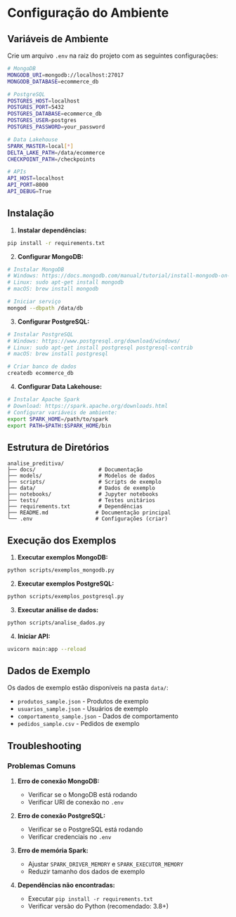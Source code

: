 # Configuração do Ambiente

## Variáveis de Ambiente

Crie um arquivo `.env` na raiz do projeto com as seguintes configurações:

```bash
# MongoDB
MONGODB_URI=mongodb://localhost:27017
MONGODB_DATABASE=ecommerce_db

# PostgreSQL
POSTGRES_HOST=localhost
POSTGRES_PORT=5432
POSTGRES_DATABASE=ecommerce_db
POSTGRES_USER=postgres
POSTGRES_PASSWORD=your_password

# Data Lakehouse
SPARK_MASTER=local[*]
DELTA_LAKE_PATH=/data/ecommerce
CHECKPOINT_PATH=/checkpoints

# APIs
API_HOST=localhost
API_PORT=8000
API_DEBUG=True
```

## Instalação

1. **Instalar dependências:**
```bash
pip install -r requirements.txt
```

2. **Configurar MongoDB:**
```bash
# Instalar MongoDB
# Windows: https://docs.mongodb.com/manual/tutorial/install-mongodb-on-windows/
# Linux: sudo apt-get install mongodb
# macOS: brew install mongodb

# Iniciar serviço
mongod --dbpath /data/db
```

3. **Configurar PostgreSQL:**
```bash
# Instalar PostgreSQL
# Windows: https://www.postgresql.org/download/windows/
# Linux: sudo apt-get install postgresql postgresql-contrib
# macOS: brew install postgresql

# Criar banco de dados
createdb ecommerce_db
```

4. **Configurar Data Lakehouse:**
```bash
# Instalar Apache Spark
# Download: https://spark.apache.org/downloads.html
# Configurar variáveis de ambiente:
export SPARK_HOME=/path/to/spark
export PATH=$PATH:$SPARK_HOME/bin
```

## Estrutura de Diretórios

```
analise_preditiva/
├── docs/                    # Documentação
├── models/                  # Modelos de dados
├── scripts/                 # Scripts de exemplo
├── data/                    # Dados de exemplo
├── notebooks/               # Jupyter notebooks
├── tests/                   # Testes unitários
├── requirements.txt         # Dependências
├── README.md               # Documentação principal
└── .env                    # Configurações (criar)
```

## Execução dos Exemplos

1. **Executar exemplos MongoDB:**
```bash
python scripts/exemplos_mongodb.py
```

2. **Executar exemplos PostgreSQL:**
```bash
python scripts/exemplos_postgresql.py
```

3. **Executar análise de dados:**
```bash
python scripts/analise_dados.py
```

4. **Iniciar API:**
```bash
uvicorn main:app --reload
```

## Dados de Exemplo

Os dados de exemplo estão disponíveis na pasta `data/`:
- `produtos_sample.json` - Produtos de exemplo
- `usuarios_sample.json` - Usuários de exemplo
- `comportamento_sample.json` - Dados de comportamento
- `pedidos_sample.csv` - Pedidos de exemplo

## Troubleshooting

### Problemas Comuns

1. **Erro de conexão MongoDB:**
   - Verificar se o MongoDB está rodando
   - Verificar URI de conexão no `.env`

2. **Erro de conexão PostgreSQL:**
   - Verificar se o PostgreSQL está rodando
   - Verificar credenciais no `.env`

3. **Erro de memória Spark:**
   - Ajustar `SPARK_DRIVER_MEMORY` e `SPARK_EXECUTOR_MEMORY`
   - Reduzir tamanho dos dados de exemplo

4. **Dependências não encontradas:**
   - Executar `pip install -r requirements.txt`
   - Verificar versão do Python (recomendado: 3.8+)

